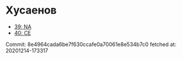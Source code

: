 # Хусаенов
- [39: NA](39.md)
- [40: CE](40.md)

Commit: 8e4964cada6be7f630ccafe0a70061e8e534b7c0
 fetched at: 20201214-173317
